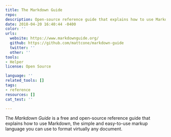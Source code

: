 ```yaml
---
title: The Markdown Guide
repo: 
description: Open-source reference guide that explains how to use Markdown
date: 2018-04-20 16:40:44 -0400
color: ''
urls:
  website: https://www.markdownguide.org/
  github: https://github.com/mattcone/markdown-guide
  twitter: ''
  other: ''
tools:
- Helper
license: Open Source

language: ''
related_tools: []
tags:
- reference
resources: []
cat_test: ''

---
```

The _Markdown Guide_ is a free and open-source reference guide that explains how to use Markdown, the simple and easy-to-use markup language you can use to format virtually any document.